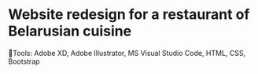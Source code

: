 # Website redesign for a restaurant of Belarusian cuisine

🔧Tools: Adobe XD, Adobe Illustrator, MS Visual Studio Code, HTML, CSS, Bootstrap
